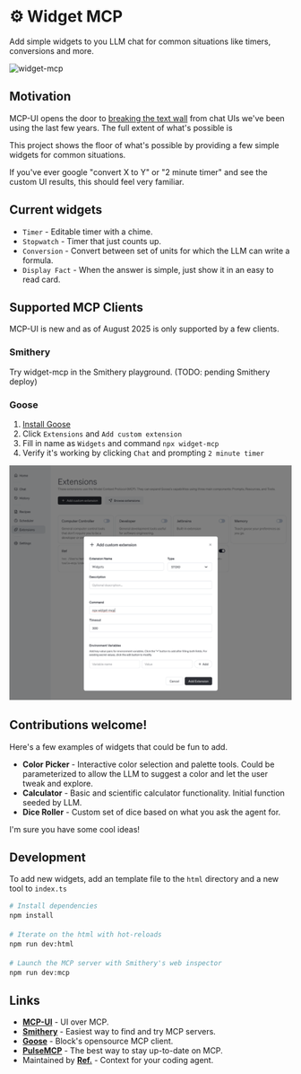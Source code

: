 # ⚙️ Widget MCP

Add simple widgets to you LLM chat for common situations like timers, conversions and more.

![widget-mcp](widgets.gif)

## Motivation

MCP-UI opens the door to [breaking the text wall](https://shopify.engineering/mcp-ui-breaking-the-text-wall) from chat UIs we've been using the last few years. The full extent of what's possible is 

This project shows the floor of what's possible by providing a few simple widgets for common situations.

If you've ever google "convert X to Y" or "2 minute timer" and see the custom UI results, this should feel very familiar.

## Current widgets

- `Timer` - Editable timer with a chime. 
- `Stopwatch` - Timer that just counts up.
- `Conversion` - Convert between set of units for which the LLM can write a formula. 
- `Display Fact` - When the answer is simple, just show it in an easy to read card.

## Supported MCP Clients

MCP-UI is new and as of August 2025 is only supported by a few clients. 

### Smithery

Try widget-mcp in the Smithery playground. (TODO: pending Smithery deploy)

### Goose

1. [Install Goose](https://block.github.io/goose/docs/quickstart)
2. Click `Extensions` and `Add custom extension`
3. Fill in name as `Widgets` and command `npx widget-mcp`
4. Verify it's working by clicking `Chat` and prompting `2 minute timer`

![Goose Setup](goose-setup.png)


## Contributions welcome!

Here's a few examples of widgets that could be fun to add.

- **Color Picker** - Interactive color selection and palette tools. Could be parameterized to allow the LLM to suggest a color and let the user tweak and explore.
- **Calculator** - Basic and scientific calculator functionality. Initial function seeded by LLM.
- **Dice Roller** - Custom set of dice based on what you ask the agent for.

I'm sure you have some cool ideas!

## Development

To add new widgets, add an template file to the `html` directory and a new tool to `index.ts`

```bash
# Install dependencies
npm install

# Iterate on the html with hot-reloads
npm run dev:html

# Launch the MCP server with Smithery's web inspector
npm run dev:mcp
```

## Links

- **[MCP-UI](https://mcpui.dev/)** - UI over MCP.
- **[Smithery](https://smithery.ai)** - Easiest way to find and try MCP servers.
- **[Goose](https://block.github.io/goose/)** - Block's opensource MCP client.
- **[PulseMCP](https://github.com/[placeholder]/pulsemcp)** - The best way to stay up-to-date on MCP.
- Maintained by **[Ref.](https://ref.tools)** - Context for your coding agent.
